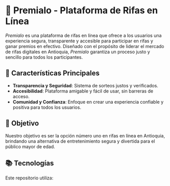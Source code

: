 # 🎉 Premialo - Plataforma de Rifas en Línea

*Premialo* es una plataforma de rifas en línea que ofrece a los usuarios una experiencia segura, transparente y accesible para participar en rifas y ganar premios en efectivo. Diseñado con el propósito de liderar el mercado de rifas digitales en Antioquia, *Premialo* garantiza un proceso justo y sencillo para todos los participantes.

## 🚀 Características Principales
- **Transparencia y Seguridad**: Sistema de sorteos justos y verificados.
- **Accesibilidad**: Plataforma amigable y fácil de usar, sin barreras de acceso.
- **Comunidad y Confianza**: Enfoque en crear una experiencia confiable y positiva para todos los usuarios.

## 🎯 Objetivo
Nuestro objetivo es ser la opción número uno en rifas en línea en Antioquia, brindando una alternativa de entretenimiento segura y divertida para el público mayor de edad.

## 📚 Tecnologías
Este repositorio utiliza:

